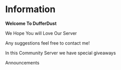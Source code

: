 # Information

**Welcome To DufferDust**

We Hope You will Love Our Server 

Any suggestions feel free to contact me!

In this Community Server we have special giveaways

Announcements

